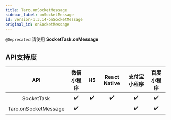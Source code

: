 ```yaml
---
title: Taro.onSocketMessage
sidebar_label: onSocketMessage
id: version-1.3.14-onSocketMessage
original_id: onSocketMessage
---
```



`@Deprecated` 请使用 **SocketTask.onMessage**



## API支持度


| API | 微信小程序 | H5 | React Native | 支付宝小程序 | 百度小程序 |
| :-: | :-: | :-: | :-: | :-: | :-: |
| SocketTask | ✔️ | ✔️ | ✔️ | ✔️ | ✔️ |
| Taro.onSocketMessage | ✔️ |  |  | ✔️ | ✔️ |

